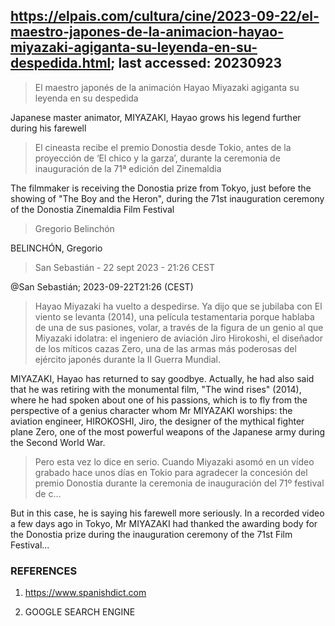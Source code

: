 ## https://elpais.com/cultura/cine/2023-09-22/el-maestro-japones-de-la-animacion-hayao-miyazaki-agiganta-su-leyenda-en-su-despedida.html; last accessed: 20230923

> El maestro japonés de la animación Hayao Miyazaki agiganta su leyenda en su despedida

Japanese master animator, MIYAZAKI, Hayao  grows his legend further during his farewell

> El cineasta recibe el premio Donostia desde Tokio, antes de la proyección de ‘El chico y la garza’, durante la ceremonia de inauguración de la 71ª edición del Zinemaldia

The filmmaker is receiving the Donostia prize from Tokyo, just before the showing of "The Boy and the Heron", during the 71st inauguration ceremony of the Donostia Zinemaldia Film Festival

> Gregorio Belinchón

BELINCHÓN, Gregorio

> San Sebastián - 22 sept 2023 - 21:26 CEST

@San Sebastián; 2023-09-22T21:26 (CEST)

> Hayao Miyazaki ha vuelto a despedirse. Ya dijo que se jubilaba con El viento se levanta (2014), una película testamentaria porque hablaba de una de sus pasiones, volar, a través de la figura de un genio al que Miyazaki idolatra: el ingeniero de aviación Jiro Hirokoshi, el diseñador de los míticos cazas Zero, una de las armas más poderosas del ejército japonés durante la II Guerra Mundial. 

MIYAZAKI, Hayao has returned to say goodbye. Actually, he had also said that he was retiring with the monumental film, "The wind rises" (2014), where he had spoken about one of his passions, which is to fly from the perspective of a genius character whom Mr MIYAZAKI worships: the aviation engineer, HIROKOSHI, Jiro, the designer of the mythical fighter plane Zero, one of the most powerful weapons of the Japanese army during the Second World War. 

> Pero esta vez lo dice en serio. Cuando Miyazaki asomó en un vídeo grabado hace unos días en Tokio para agradecer la concesión del premio Donostia durante la ceremonia de inauguración del 71º festival de c...

But in this case, he is saying his farewell more seriously. In a recorded video a few days ago in Tokyo, Mr MIYAZAKI had thanked the awarding body for the Donostia prize during the inauguration ceremony of the 71st Film Festival...

### REFERENCES

1) https://www.spanishdict.com

2) GOOGLE SEARCH ENGINE
